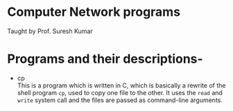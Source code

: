 # Computer Network programs
Taught by Prof. Suresh Kumar

# Programs and their descriptions-
- cp  
This is a program which is written in C, which is basically a rewrite of the shell program `cp`, used to copy one file to the other. It uses the `read` and `write` system call and the files are passed as command-line arguments.